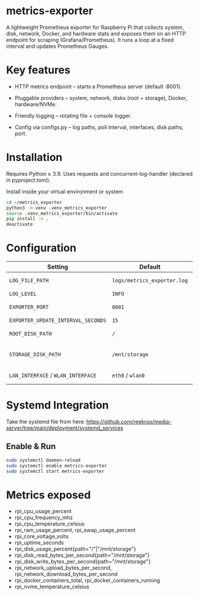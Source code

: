 # metrics-exporter

A lightweight Prometheus exporter for Raspberry Pi that collects system, disk, network, Docker, and hardware stats and exposes them on an HTTP endpoint for scraping (Grafana/Prometheus). It runs a loop at a fixed interval and updates Prometheus Gauges.

# Key features

- HTTP metrics endpoint – starts a Prometheus server (default :8001). 

- Pluggable providers – system, network, disks (root + storage), Docker, hardware/NVMe. 

- Friendly logging – rotating file + console logger. 

- Config via configs.py – log paths, poll interval, interfaces, disk paths, port.

# Installation

Requires Python ≥ 3.9. Uses requests and concurrent-log-handler (declared in pyproject.toml).

Install inside your virtual environment or system

```Bash
cd ~/metrics_exporter
python3 -m venv .venv_metrics_exporter
source .venv_metrics_exporter/bin/activate
pip install -e .
deactivate
```

# Configuration

| Setting                            | Default                     | Notes                                            |
| ---------------------------------- | --------------------------- | ------------------------------------------------ |
| `LOG_FILE_PATH`                    | `logs/metrics_exporter.log` | Rotating logs (10 MB × 5).                       |
| `LOG_LEVEL`                        | `INFO`                      | —                                                |
| `EXPORTER_PORT`                    | `8001`                      | Prometheus `/metrics` port.                      |
| `EXPORTER_UPDATE_INTERVAL_SECONDS` | `15`                        | Poll interval.                                   |
| `ROOT_DISK_PATH`                   | `/`                         | Disk usage gauge label `path="/"`.               |
| `STORAGE_DISK_PATH`                | `/mnt/storage`              | Usage + IO gauges labeled `path="/mnt/storage"`. |
| `LAN_INTERFACE` / `WLAN_INTERFACE` | `eth0` / `wlan0`            | Used for IP + throughput.                        |


# Systemd Integration

Take the systemd file from here: https://github.com/reekroo/media-server/tree/main/deployment/systemd_services

## Enable & Run

```bash
sudo systemctl daemon-reload
sudo systemctl enable metrics-exporter
sudo systemctl start metrics-exporter
```

# Metrics exposed

* rpi_cpu_usage_percent
* rpi_cpu_frequency_mhz
* rpi_cpu_temperature_celsius
* rpi_ram_usage_percent, rpi_swap_usage_percent
* rpi_core_voltage_volts
* rpi_uptime_seconds
* rpi_disk_usage_percent{path="/"|"/mnt/storage"}
* rpi_disk_read_bytes_per_second{path="/mnt/storage"}
* rpi_disk_write_bytes_per_second{path="/mnt/storage"}
* rpi_network_upload_bytes_per_second, rpi_network_download_bytes_per_second
* rpi_docker_containers_total, rpi_docker_containers_running
* rpi_nvme_temperature_celsius